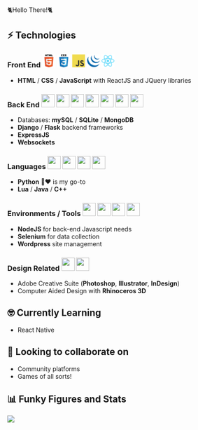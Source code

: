 🐈Hello There!🐈

## ⚡ Technologies
### Front End <picture><source media="(prefers-color-scheme: dark)" srcset="https://raw.githubusercontent.com/llkyz/llkyz/main/icons/html5/html5-white-original-wordmark.svg"><img height="30" width="30" src="https://raw.githubusercontent.com/llkyz/llkyz/main/icons/html5/html5-original-wordmark.svg"></picture> <picture><source media="(prefers-color-scheme: dark)" srcset="https://raw.githubusercontent.com/llkyz/llkyz/main/icons/css3/css3-white-original-wordmark.svg"><img height="30" width="30" src="https://raw.githubusercontent.com/llkyz/llkyz/main/icons/css3/css3-original-wordmark.svg"></picture> <picture><source media="(prefers-color-scheme: dark)" srcset="https://raw.githubusercontent.com/llkyz/llkyz/main/icons/javascript/javascript-original.svg"><img height="30" width="30" src="https://raw.githubusercontent.com/llkyz/llkyz/main/icons/javascript/javascript-original.svg"></picture> <picture><source media="(prefers-color-scheme: dark)" srcset="https://raw.githubusercontent.com/llkyz/llkyz/main/icons/jquery/jquery-plain.svg"><img height="30" width="30" src="https://raw.githubusercontent.com/llkyz/llkyz/main/icons/jquery/jquery-plain.svg"></picture> <picture><source media="(prefers-color-scheme: dark)" srcset="https://raw.githubusercontent.com/llkyz/llkyz/main/icons/react/react-original.svg"><img height="30" width="30" src="https://raw.githubusercontent.com/llkyz/llkyz/main/icons/react/react-original.svg"></picture> 
- **HTML** / **CSS** / **JavaScript** with ReactJS and JQuery libraries

### Back End <picture><source media="(prefers-color-scheme: dark)" srcset="https://cdn.jsdelivr.net/gh/llkyz/llkyz/icons/mysql/mysql-plain.svg"><img height="30" width="30" src="https://cdn.jsdelivr.net/gh/llkyz/llkyz/icons/mysql/mysql-plain.svg"></picture> <picture><source media="(prefers-color-scheme: dark)" srcset="https://cdn.jsdelivr.net/gh/llkyz/llkyz/icons/sqlite/sqlite-original.svg"><img height="30" width="30" src="https://cdn.jsdelivr.net/gh/llkyz/llkyz/icons/sqlite/sqlite-original.svg"></picture> <picture><source media="(prefers-color-scheme: dark)" srcset="https://cdn.jsdelivr.net/gh/llkyz/llkyz/icons/django/django-bright-plain.svg"><img height="30" width="30" src="https://cdn.jsdelivr.net/gh/llkyz/llkyz/icons/django/django-plain.svg"></picture> <picture><source media="(prefers-color-scheme: dark)" srcset="https://cdn.jsdelivr.net/gh/llkyz/llkyz/icons/mongodb/mongodb-original.svg"><img height="30" width="30" src="https://cdn.jsdelivr.net/gh/llkyz/llkyz/icons/mongodb/mongodb-original.svg"></picture> <picture><source media="(prefers-color-scheme: dark)" srcset="https://cdn.jsdelivr.net/gh/llkyz/llkyz/icons/express/express-white-original.svg"><img height="30" width="30" src="https://cdn.jsdelivr.net/gh/llkyz/llkyz/icons/express/express-original.svg"></picture> <picture><source media="(prefers-color-scheme: dark)" srcset="https://cdn.jsdelivr.net/gh/llkyz/llkyz/icons/flask/flask-white-original.svg"><img height="30" width="30" src="https://cdn.jsdelivr.net/gh/llkyz/llkyz/icons/flask/flask-original.svg"></picture> <picture><source media="(prefers-color-scheme: dark)" srcset="https://cdn.jsdelivr.net/gh/llkyz/llkyz/icons/websockets/websockets-original.svg"><img height="30" width="30" src="https://cdn.jsdelivr.net/gh/llkyz/llkyz/icons/websockets/websockets-original.svg"></picture>

- Databases: **mySQL** / **SQLite** / **MongoDB**
- **Django** / **Flask** backend frameworks
- **ExpressJS**
- **Websockets**

### Languages <picture><source media="(prefers-color-scheme: dark)" srcset="https://cdn.jsdelivr.net/gh/llkyz/llkyz/icons/python/python-original.svg"><img height="30" width="30" src="https://cdn.jsdelivr.net/gh/llkyz/llkyz/icons/python/python-original.svg"></picture> <picture><source media="(prefers-color-scheme: dark)" srcset="https://cdn.jsdelivr.net/gh/llkyz/llkyz/icons/cplusplus/cplusplus-original.svg"><img height="30" width="30" src="https://cdn.jsdelivr.net/gh/llkyz/llkyz/icons/cplusplus/cplusplus-original.svg"></picture> <picture><source media="(prefers-color-scheme: dark)" srcset="https://cdn.jsdelivr.net/gh/llkyz/llkyz/icons/java/java-original.svg"><img height="30" width="30" src="https://cdn.jsdelivr.net/gh/llkyz/llkyz/icons/java/java-original.svg"></picture> <picture><source media="(prefers-color-scheme: dark)" srcset="https://cdn.jsdelivr.net/gh/llkyz/llkyz/icons/lua/lua-bright-plain-wordmark.svg"><img height="30" width="30" src="https://cdn.jsdelivr.net/gh/llkyz/llkyz/icons/lua/lua-plain-wordmark.svg"></picture> 
- **Python** 🐍❤ is my go-to
- **Lua** / **Java** / **C++**

### Environments / Tools <picture><source media="(prefers-color-scheme: dark)" srcset="https://cdn.jsdelivr.net/gh/llkyz/llkyz/icons/vscode/vscode-original.svg"><img height="30" width="30" src="https://cdn.jsdelivr.net/gh/llkyz/llkyz/icons/vscode/vscode-original.svg"></picture> <picture><source media="(prefers-color-scheme: dark)" srcset="https://cdn.jsdelivr.net/gh/llkyz/llkyz/icons/nodejs/nodejs-plain.svg"><img height="30" width="30" src="https://cdn.jsdelivr.net/gh/llkyz/llkyz/icons/nodejs/nodejs-plain.svg"></picture> <picture><source media="(prefers-color-scheme: dark)" srcset="https://cdn.jsdelivr.net/gh/llkyz/llkyz/icons/selenium/selenium-original.svg"><img height="30" width="30" src="https://cdn.jsdelivr.net/gh/llkyz/llkyz/icons/selenium/selenium-original.svg"></picture> <picture><source media="(prefers-color-scheme: dark)" srcset="https://cdn.jsdelivr.net/gh/llkyz/llkyz/icons/wordpress/wordpress-white-plain.svg"><img height="30" width="30" src="https://cdn.jsdelivr.net/gh/llkyz/llkyz/icons/wordpress/wordpress-plain.svg"></picture>
- **NodeJS** for back-end Javascript needs
- **Selenium** for data collection
- **Wordpress** site management

### Design Related <picture><source media="(prefers-color-scheme: dark)" srcset="https://cdn.jsdelivr.net/gh/llkyz/llkyz/icons/photoshop/photoshop-plain.svg"><img height="30" width="30" src="https://cdn.jsdelivr.net/gh/llkyz/llkyz/icons/photoshop/photoshop-plain.svg"></picture> <picture><source media="(prefers-color-scheme: dark)" srcset="https://cdn.jsdelivr.net/gh/llkyz/llkyz/icons/illustrator/illustrator-plain.svg"><img height="30" width="30" src="https://cdn.jsdelivr.net/gh/llkyz/llkyz/icons/illustrator/illustrator-plain.svg"></picture> 
- Adobe Creative Suite (**Photoshop**, **Illustrator**, **InDesign**)
- Computer Aided Design with **Rhinoceros 3D**

## 🤓 Currently Learning
- React Native

## 👯‍ Looking to collaborate on
- Community platforms
- Games of all sorts!

## 📊 Funky Figures and Stats
<img src="https://github-readme-stats.vercel.app/api/top-langs?username=llkyz&layout=compact"/>
<!---
llkyz/llkyz is a ✨ special ✨ repository because its `README.md` (this file) appears on your GitHub profile.
You can click the Preview link to take a look at your changes.
--->
